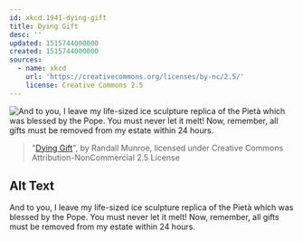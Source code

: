 ```yaml
---
id: xkcd.1941-dying-gift
title: Dying Gift
desc: ''
updated: 1515744000000
created: 1515744000000
sources:
  - name: xkcd
    url: 'https://creativecommons.org/licenses/by-nc/2.5/'
    license: Creative Commons 2.5
---
```

![And to you, I leave my life-sized ice sculpture replica of the Pietà which was blessed by the Pope. You must never let it melt! Now, remember, all gifts must be removed from my estate within 24 hours.](https://imgs.xkcd.com/comics/dying_gift.png)
> "[Dying Gift](https://xkcd.com/1941/)", by Randall Munroe, licensed under Creative Commons Attribution-NonCommercial 2.5 License

## Alt Text
And to you, I leave my life-sized ice sculpture replica of the Pietà which was blessed by the Pope. You must never let it melt! Now, remember, all gifts must be removed from my estate within 24 hours.
